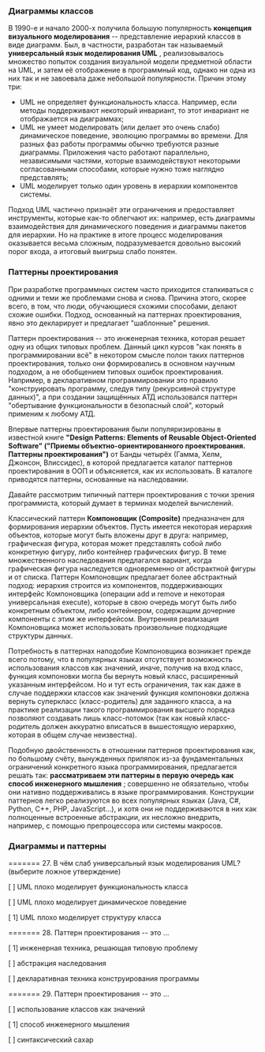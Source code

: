 ### Диаграммы классов

В 1990-е и начало 2000-х получила большую популярность **концепция визуального моделирования** -- представление иерархий классов в виде диаграмм. Был, в частности, разработан так называемый  **универсальный язык моделирования UML** , реализовывалось множество попыток создания визуальной модели предметной области на UML, и затем её отображение в программный код, однако ни одна из них так и не завоевала даже небольшой популярности. Причин этому три:

- UML не определяет функциональность класса. Например, если методы поддерживают некоторый инвариант, то этот инвариант не отображается на диаграммах;
- UML не умеет моделировать (или делает это очень слабо) динамическое поведение, эволюцию программы во времени. Для разных фаз работы программы обычно требуются разные диаграммы. Приложения часто работают параллельно, независимыми частями, которые взаимодействуют некоторыми согласованными способами, которые нужно тоже наглядно представлять;
- UML моделирует только один уровень в иерархии компонентов системы.

Подход UML частично признаёт эти ограничения и предоставляет инструменты, которые как-то облегчают их: например, есть диаграммы взаимодействия для динамического поведения и диаграммы пакетов для иерархии. Но на практике в итоге процесс моделирования оказывается весьма сложным, подразумевается довольно высокий порог входа, а итоговый выигрыш слабо понятен.

### Паттерны проектирования

При разработке программных систем часто приходится сталкиваться с одними и теми же проблемами снова и снова. Причина этого, скорее всего, в том, что люди, обучающиеся схожими способами, делают схожие ошибки. Подход, основанный на паттернах проектирования, явно это декларирует и предлагает "шаблонные" решения.

Паттерн проектирования -- это инженерная техника, которая решает одну из общих типовых проблем. Данный цикл курсов "как понять в программировании всё" в некотором смысле полон таких паттернов проектирования, только они формировались в основном научным подходом, а не обобщением типовых ошибок проектирования. Например, в декларативном программировании это правило "конструировать программу, следуя типу (рекурсивной структуре данных)", а при создании защищённых АТД использовался паттерн "обертывание функциональности в безопасный слой", который применим к любому АТД.

Впервые паттерны проектирования были популяризированы в известной книге **"Design Patterns: Elements of Reusable Object-Oriented Software" ("Приемы объектно-ориентированного проектирования. Паттерны проектирования")** от Банды четырёх (Гамма, Хелм, Джонсон, Влиссидес), в которой предлагается каталог паттернов проектирования в ООП и объясняется, как их использовать. В каталоге приводятся паттерны, основанные на наследовании.

Давайте рассмотрим типичный паттерн проектирования с точки зрения программиста, который думает в терминах моделей вычислений.

Классический паттерн **Компоновщик (Composite)** предназначен для формирования иерархии объектов. Пусть имеется некоторая иерархия объектов, которые могут быть вложены друг в друга: например, графическая фигура, которая может представлять собой либо конкретную фигуру, либо контейнер графических фигур. В теме множественного наследования предлагался вариант, когда графическая фигура наследуется одновременно от абстрактной фигуры и от списка. Паттерн Компоновщик предлагает более абстрактный подход: иерархия строится из компонентов, поддерживающих интерфейс Компоновщика (операции add и remove и некоторая универсальная execute), которые в свою очередь могут быть либо конкретным объектом, либо контейнером, содержащим дочерние компоненты с этим же интерфейсом. Внутренняя реализация Компоновщика может использовать произвольные подходящие структуры данных.

Потребность в паттернах наподобие Компоновщика возникает прежде всего потому, что в популярных языках отсутствует возможность использования классов как значений, иначе, получив на вход класс, функция компоновки могла бы вернуть новый класс, расширенный указанным интерфейсом. Но и тут есть ограничения, так как даже в случае поддержки классов как значений функция компоновки должна вернуть суперкласс (класс-родитель) для заданного класса, а на практике реализации такого программирования высшего порядка позволяют создавать лишь класс-потомок (так как новый класс-родитель должен аккуратно вписаться в вышестоящую иерархию, которая в общем случае неизвестна).

Подобную двойственность в отношении паттернов проектирования как, по большому счёту, вынужденных приляпок из-за фундаментальных ограничений конкретного языка программирования, предлагается решать так:  **рассматриваем эти паттерны в первую очередь как способ инженерного мышления** ; совершенно не обязательно, чтобы они нативно поддерживались в языке программирования. Конструкции паттернов легко реализуются во всех популярных языках (Java, C#, Python, C++, PHP, JavaScript...), и хотя они не поддерживаются в них как полноценные встроенные абстракции, их несложно внедрить, например, с помощью препроцессора или системы макросов.


### Диаграммы и паттерны

======= 27. В чём слаб универсальный язык моделирования UML? (выберите ложное утверждение)

[ ] UML плохо моделирует функциональность класса

[ ] UML плохо моделирует динамическое поведение

[ 1] UML плохо моделирует структуру класса

======= 28. Паттерн проектирования -- это ...

[ 1] инженерная техника, решающая типовую проблему

[ ] абстракция наследования

[ ] декларативная техника конструирования программы

======= 29. Паттерн проектирования -- это ...

[ ] использование классов как значений

[ 1] способ инженерного мышления

[ ] синтаксический сахар
